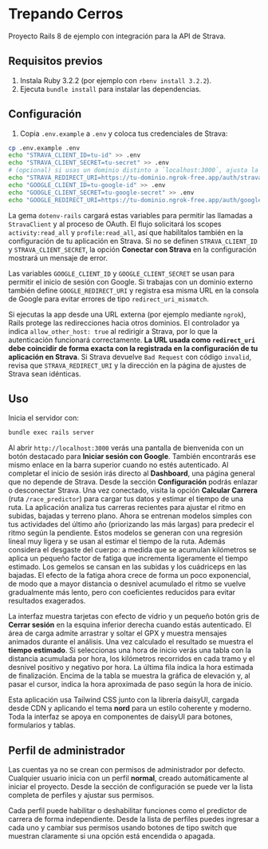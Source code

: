 # Trepando Cerros

Proyecto Rails 8 de ejemplo con integración para la API de Strava.

## Requisitos previos

1. Instala Ruby 3.2.2 (por ejemplo con `rbenv install 3.2.2`).
2. Ejecuta `bundle install` para instalar las dependencias.

## Configuración

1. Copia `.env.example` a `.env` y coloca tus credenciales de Strava:

```bash
cp .env.example .env
echo "STRAVA_CLIENT_ID=tu-id" >> .env
echo "STRAVA_CLIENT_SECRET=tu-secret" >> .env
# (opcional) si usas un dominio distinto a `localhost:3000`, ajusta la URL de retorno
echo "STRAVA_REDIRECT_URI=https://tu-dominio.ngrok-free.app/auth/strava/callback" >> .env
echo "GOOGLE_CLIENT_ID=tu-google-id" >> .env
echo "GOOGLE_CLIENT_SECRET=tu-google-secret" >> .env
echo "GOOGLE_REDIRECT_URI=https://tu-dominio.ngrok-free.app/auth/google_oauth2/callback" >> .env
```
La gema `dotenv-rails` cargará estas variables para permitir las llamadas a `StravaClient` y al proceso de OAuth. El flujo solicitará los scopes `activity:read_all` y `profile:read_all`, así que habilítalos también en la configuración de tu aplicación en Strava. Si no se definen `STRAVA_CLIENT_ID` y `STRAVA_CLIENT_SECRET`, la opción **Conectar con Strava** en la configuración mostrará un mensaje de error.

Las variables `GOOGLE_CLIENT_ID` y `GOOGLE_CLIENT_SECRET` se usan para permitir el inicio de sesión con Google.
Si trabajas con un dominio externo también define `GOOGLE_REDIRECT_URI` y registra esa misma URL en la consola de Google para evitar errores de tipo `redirect_uri_mismatch`.

Si ejecutas la app desde una URL externa (por ejemplo mediante `ngrok`), Rails
protege las redirecciones hacia otros dominios. El controlador ya indica
`allow_other_host: true` al redirigir a Strava, por lo que la autenticación
funcionará correctamente. **La URL usada como `redirect_uri` debe coincidir de
forma exacta con la registrada en la configuración de tu aplicación en
Strava**. Si Strava devuelve `Bad Request` con código `invalid`, revisa que
`STRAVA_REDIRECT_URI` y la dirección en la página de ajustes de Strava sean
idénticas.

## Uso

Inicia el servidor con:

```bash
bundle exec rails server
```

  Al abrir `http://localhost:3000` verás una pantalla de bienvenida con un botón destacado para **Iniciar sesión con Google**. También encontrarás ese mismo enlace en la barra superior cuando no estés autenticado. Al completar el inicio de sesión irás directo al **Dashboard**, una página general que no depende de Strava. Desde la sección **Configuración** podrás enlazar o desconectar Strava. Una vez conectado, visita la opción **Calcular Carrera** (ruta `/race_predictor`) para cargar tus datos y estimar el tiempo de una ruta.
La aplicación analiza tus carreras recientes para ajustar el ritmo en subidas, bajadas y terreno plano. Ahora se entrenan modelos simples con tus actividades del último año (priorizando las más largas) para predecir el ritmo según la pendiente. Estos modelos se generan con una regresión lineal muy ligera y se usan al estimar el tiempo de la ruta.
Además considera el desgaste del cuerpo: a medida que se acumulan kilómetros se aplica un pequeño factor de fatiga que incrementa ligeramente el tiempo estimado. Los gemelos se cansan en las subidas y los cuádriceps en las bajadas. El efecto de la fatiga ahora crece de forma un poco exponencial, de modo que a mayor distancia o desnivel acumulado el ritmo se vuelve gradualmente más lento, pero con coeficientes reducidos para evitar resultados exagerados.

  La interfaz muestra tarjetas con efecto de vidrio y un pequeño botón gris de **Cerrar sesión** en la esquina inferior derecha cuando estás autenticado. El área de carga admite arrastrar y soltar el GPX y muestra mensajes animados durante el análisis. Una vez calculado el resultado se muestra el **tiempo estimado**. Si seleccionas una hora de inicio verás una tabla con la distancia acumulada por hora, los kilómetros recorridos en cada tramo y el desnivel positivo y negativo por hora. La última fila indica la hora estimada de finalización. Encima de la tabla se muestra la gráfica de elevación y, al pasar el cursor, indica la hora aproximada de paso según la hora de inicio.

Esta aplicación usa Tailwind CSS junto con la librería daisyUI, cargada desde CDN y aplicando el tema **nord** para un estilo coherente y moderno. Toda la interfaz se apoya en componentes de daisyUI para botones, formularios y tablas.

## Perfil de administrador

Las cuentas ya no se crean con permisos de administrador por defecto. Cualquier usuario inicia con un perfil **normal**, creado automáticamente al iniciar el proyecto. Desde la sección de configuración se puede ver la lista completa de perfiles y ajustar sus permisos.

Cada perfil puede habilitar o deshabilitar funciones como el predictor de carrera de forma independiente.
Desde la lista de perfiles puedes ingresar a cada uno y cambiar sus permisos usando botones de tipo switch que muestran claramente si una opción está encendida o apagada.
